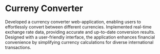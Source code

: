 # Curreny Converter

Developed a currency converter web-application, enabling users to effortlessly convert between different currencies. Implemented real-time exchange rate data, providing accurate and up-to-date conversion results. Designed with a user-friendly interface, the application enhances financial convenience by simplifying currency calculations for diverse international transactions.
